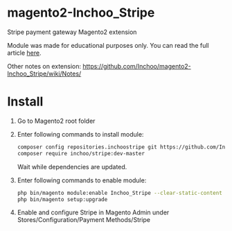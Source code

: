 magento2-Inchoo_Stripe
======================

Stripe payment gateway Magento2 extension

Module was made for educational purposes only. You can read the full article [here](http://inchoo.net/magento-2/implementing-payment-gateway-magento-2/).

Other notes on extension: https://github.com/Inchoo/magento2-Inchoo_Stripe/wiki/Notes/

Install
=======

1. Go to Magento2 root folder

2. Enter following commands to install module:

    ```bash
    composer config repositories.inchoostripe git https://github.com/Inchoo/magento2-Inchoo_Stripe.git
    composer require inchoo/stripe:dev-master
    ```
   Wait while dependencies are updated.

3. Enter following commands to enable module:

    ```bash
    php bin/magento module:enable Inchoo_Stripe --clear-static-content
    php bin/magento setup:upgrade
    ```
4. Enable and configure Stripe in Magento Admin under Stores/Configuration/Payment Methods/Stripe
